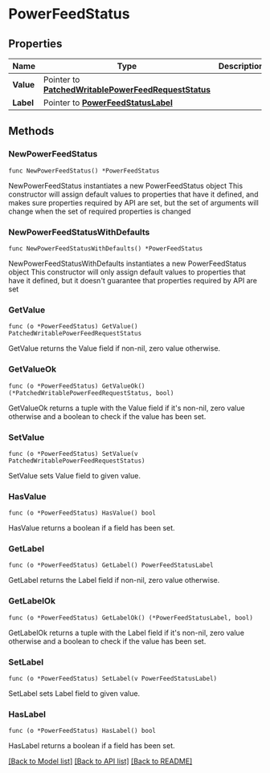 # PowerFeedStatus

## Properties

Name | Type | Description | Notes
------------ | ------------- | ------------- | -------------
**Value** | Pointer to [**PatchedWritablePowerFeedRequestStatus**](PatchedWritablePowerFeedRequestStatus.md) |  | [optional] 
**Label** | Pointer to [**PowerFeedStatusLabel**](PowerFeedStatusLabel.md) |  | [optional] 

## Methods

### NewPowerFeedStatus

`func NewPowerFeedStatus() *PowerFeedStatus`

NewPowerFeedStatus instantiates a new PowerFeedStatus object
This constructor will assign default values to properties that have it defined,
and makes sure properties required by API are set, but the set of arguments
will change when the set of required properties is changed

### NewPowerFeedStatusWithDefaults

`func NewPowerFeedStatusWithDefaults() *PowerFeedStatus`

NewPowerFeedStatusWithDefaults instantiates a new PowerFeedStatus object
This constructor will only assign default values to properties that have it defined,
but it doesn't guarantee that properties required by API are set

### GetValue

`func (o *PowerFeedStatus) GetValue() PatchedWritablePowerFeedRequestStatus`

GetValue returns the Value field if non-nil, zero value otherwise.

### GetValueOk

`func (o *PowerFeedStatus) GetValueOk() (*PatchedWritablePowerFeedRequestStatus, bool)`

GetValueOk returns a tuple with the Value field if it's non-nil, zero value otherwise
and a boolean to check if the value has been set.

### SetValue

`func (o *PowerFeedStatus) SetValue(v PatchedWritablePowerFeedRequestStatus)`

SetValue sets Value field to given value.

### HasValue

`func (o *PowerFeedStatus) HasValue() bool`

HasValue returns a boolean if a field has been set.

### GetLabel

`func (o *PowerFeedStatus) GetLabel() PowerFeedStatusLabel`

GetLabel returns the Label field if non-nil, zero value otherwise.

### GetLabelOk

`func (o *PowerFeedStatus) GetLabelOk() (*PowerFeedStatusLabel, bool)`

GetLabelOk returns a tuple with the Label field if it's non-nil, zero value otherwise
and a boolean to check if the value has been set.

### SetLabel

`func (o *PowerFeedStatus) SetLabel(v PowerFeedStatusLabel)`

SetLabel sets Label field to given value.

### HasLabel

`func (o *PowerFeedStatus) HasLabel() bool`

HasLabel returns a boolean if a field has been set.


[[Back to Model list]](../README.md#documentation-for-models) [[Back to API list]](../README.md#documentation-for-api-endpoints) [[Back to README]](../README.md)


